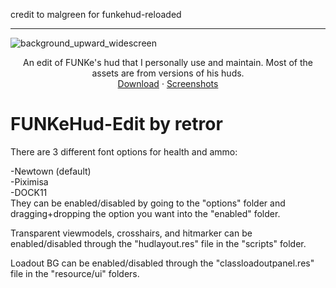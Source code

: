 credit to malgreen for funkehud-reloaded
_______________________________________
![background_upward_widescreen](https://github.com/retror69/FUNKeHud-Edit/assets/136416237/ab4a443e-3818-4354-81fc-5a179200994f)
<p align="center">
  <p align="center">
    An edit of FUNKe's hud that I personally use and maintain. Most of the assets are from versions of his huds. 
    <br />
    <a href="https://github.com/retror69/FUNKeHud-Edit/releases">Download</a>
    ·
    <a href="">Screenshots</a>
  </p>
</p>


# FUNKeHud-Edit by retror
There are 3 different font options for health and ammo:
  
-Newtown (default)  
-Piximisa  
-DOCK11  
They can be enabled/disabled by going to the "options" folder and dragging+dropping the option you want into the "enabled" folder.

Transparent viewmodels, crosshairs, and hitmarker can be enabled/disabled through the "hudlayout.res" file in the "scripts" folder.

Loadout BG can be enabled/disabled through the "classloadoutpanel.res" file in the "resource/ui" folders.

